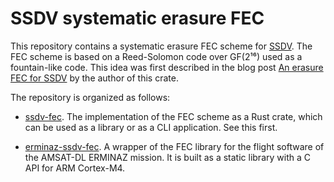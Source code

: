 # SSDV systematic erasure FEC

This repository contains a systematic erasure FEC scheme for
[SSDV](https://github.com/fsphil/ssdv). The FEC scheme is based on a
Reed-Solomon code over GF(2¹⁶) used as a fountain-like code. This idea was first
described in the blog post [An erasure FEC for
SSDV](https://destevez.net/2023/05/an-erasure-fec-for-ssdv/) by the author of
this crate.

The repository is organized as follows:

- [ssdv-fec](ssdv-fec). The implementation of the FEC scheme as a Rust crate,
  which can be used as a library or as a CLI application. See this first.

- [erminaz-ssdv-fec](erminaz-ssdv-fec). A wrapper of the FEC library for the
  flight software of the AMSAT-DL ERMINAZ mission. It is built as a static
  library with a C API for ARM Cortex-M4.
